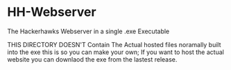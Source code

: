 # HH-Webserver
The Hackerhawks Webserver in a single .exe Executable

THIS DIRECTORY DOESN'T Contain The Actual hosted files noramally built into the exe this is so you can make your own; If you want to host the actual website you can downlaod the exe from the lastest release.

